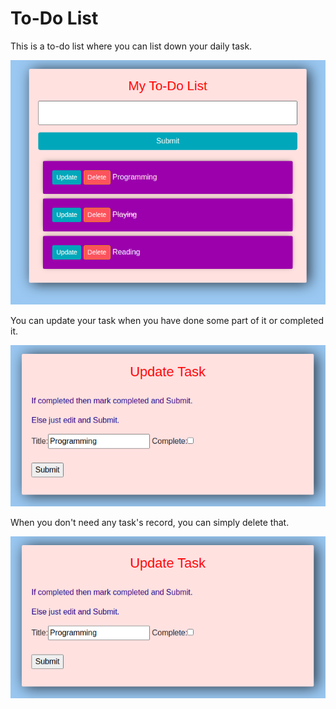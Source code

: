 # To-Do List
This is a to-do list where you can list down your daily task.

![Interface](pic1.png "Interface")

You can update your task when you have done some part of it or completed it.


![Update](pic2.png "Update")


When you don't need any task's record, you can simply delete that.

![Delete](pic2.png "Delete")


